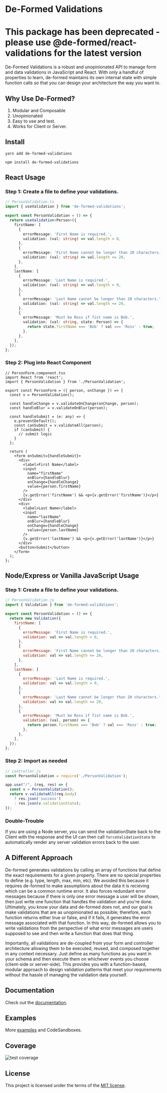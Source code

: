 # De-Formed Validations

# This package has been deprecated - please use @de-formed/react-validations for the latest version

De-Formed Validations is a robust and unopinionated API to manage form and data validations in JavaScript and React. With only a handful of properties to learn, de-formed maintains its own internal state with simple function calls so that you can design your architecture the way you want to.

## Why Use De-Formed?

1. Modular and Composable
2. Unopinionated
3. Easy to use and test.
4. Works for Client or Server.

## Install
```
yarn add de-formed-validations
```
```
npm install de-formed-validations
```
## React Usage

### Step 1: Create a file to define your validations.
```ts
// PersonValidation.ts
import { useValidation } from 'de-formed-validations';

export const PersonValidation = () => {
  return useValidation<Person>({
    firstName: [
      {
        errorMessage: 'First Name is required.',
        validation: (val: string) => val.length > 0,
      },
      {
        errorMessage: 'First Name cannot be longer than 20 characters.',
        validation: (val: string) => val.length <= 20,
      },
    ],
    lastName: [
      {
        errorMessage: 'Last Name is required.',
        validation: (val: string) => val.length > 0,
      },
      {
        errorMessage: 'Last Name cannot be longer than 20 characters.',
        validation: (val: string) => val.length <= 20,
      },
      {
        errorMessage: 'Must be Ross if fist name is Bob.',
        validation: (val: string, state: Person) => {
          return state.firstName === 'Bob' ? val === 'Ross' : true;
        },
      },
    ],
  });
};
```

### Step 2: Plug into React Component
```tsx
// PersonForm.component.tsx
import React from 'react';
import { PersonValidation } from './PersonValidation';

export const PersonForm = ({ person, onChange }) => {
  const v = PersonValidation();

  const handleChange = v.validateOnChange(onChange, person);
  const handleBlur = v.validateOnBlur(person);

  const handleSubmit = (e: any) => {
    e.preventDefault();
    const canSubmit = v.validateAll(person);
    if (canSubmit) {
      // submit logic
    }
  };

  return (
    <form onSubmit={handleSubmit}>
      <div>
        <label>First Name</label>
        <input
          name="firstName"
          onBlur={handleBlur}
          onChange={handleChange}
          value={person.firstName}
        />
        {v.getError('firstName') && <p>{v.getError('firstName')}</p>}
      </div>
      <div>
        <label>Last Name</label>
        <input
          name="lastName"
          onBlur={handleBlur}
          onChange={handleChange}
          value={person.lastName}
        />
        {v.getError('lastName') && <p>{v.getError('lastName')}</p>}
      </div>
      <button>Submit</button>
    </form>
  );
};
```
## Node/Express or Vanilla JavaScript Usage

### Step 1: Create a file to define your validations.
```js
// PersonValidation.js
import { Validation } from 'de-formed-validations';

export const PersonValidation = () => {
  return new Validation({
    firstName: [
      {
        errorMessage: 'First Name is required.',
        validation: val => val.length > 0,
      },
      {
        errorMessage: 'First Name cannot be longer than 20 characters.',
        validation: val => val.length <= 20,
      },
    ],
    lastName: [
      {
        errorMessage: 'Last Name is required.',
        validation: val => val.length > 0,
      },
      {
        errorMessage: 'Last Name cannot be longer than 20 characters.',
        validation: val => val.length <= 20,
      },
      {
        errorMessage: 'Must be Ross if fist name is Bob.',
        validation: (val, person) => {
          return person.firstName === 'Bob' ? val === 'Ross' : true;
        },
      },
    ],
  });
};
```

### Step 2: Import as needed
```js
// controller.js
const PersonValidation = require('./PersonValidation');

app.use("/", (req, res) => {
  const v = PersonValidation();
  return v.validateAll(req.body)
    ? res.json('success')
    : res.json(v.validationState);
});
```
### Double-Trouble
If you are using a Node server, you can send the validationState back to the Client with the response and the UI can then call ```forceValidationState``` to automatically render any server validation errors back to the user.

## A Different Approach
De-formed generates validations by calling an array of functions that define the exact requirements for a given property. There are no special properties to define (e.g. type, length, max, min, etc). We avoided this because it requires de-formed to make assumptions about the data it is recieving which can be a common runtime error. It also forces redundant error messages because if there is only one error message a user will be shown, then just write one function that handles the validation and you're done. Ultimately, you know your data and de-formed does not, and our goal is make validations that are as unopinionated as possible; therefore, each function returns either true or false, and if it fails, it generates the error message associated with that function. In this way, de-formed allows you to write validations from the perspective of what error messages are users supposed to see and then write a function that does that thing.

Importantly, all validations are de-coupled from your form and controller architecture allowing them to be executed, reused, and composed together in any context necessary. Just define as many functions as you want in your schema and then execute them on whichever events you choose (client-side or server-side). This provides you with a function-based, modular approach to design validation patterns that meet your requirements without the hassle of managing the validation data yourself.

## Documentation

Check out the [documentation](https://github.com/prescottbreeden/de-formed-validations/wiki/Docs).

## Examples

More [examples](https://github.com/prescottbreeden/de-formed-validations/wiki/Examples) and CodeSandboxes.

## Coverage
![test coverage](https://github.com/prescottbreeden/de-formed-validations/blob/master/test-coverage.png?raw=true)

## License

This project is licensed under the terms of the [MIT license](/LICENSE).
